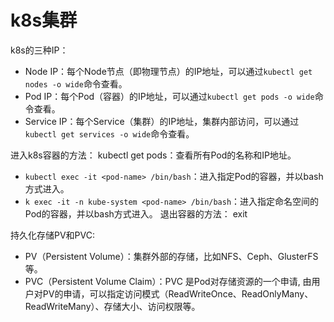 # k8s集群

k8s的三种IP：
- Node IP：每个Node节点（即物理节点）的IP地址，可以通过`kubectl get nodes -o wide`命令查看。
- Pod IP：每个Pod（容器）的IP地址，可以通过`kubectl get pods -o wide`命令查看。
- Service IP：每个Service（集群）的IP地址，集群内部访问，可以通过`kubectl get services -o wide`命令查看。

进入k8s容器的方法：
kubectl get pods：查看所有Pod的名称和IP地址。
- `kubectl exec -it <pod-name> /bin/bash`：进入指定Pod的容器，并以bash方式进入。
- `k exec -it -n kube-system <pod-name> /bin/bash`：进入指定命名空间的Pod的容器，并以bash方式进入。
退出容器的方法： exit

持久化存储PV和PVC:
- PV（Persistent Volume）：集群外部的存储，比如NFS、Ceph、GlusterFS等。
- PVC（Persistent Volume Claim）：PVC 是Pod对存储资源的一个申请, 由用户对PV的申请，可以指定访问模式（ReadWriteOnce、ReadOnlyMany、ReadWriteMany）、存储大小、访问权限等。
